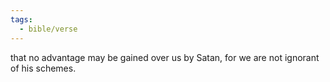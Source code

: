 ```yaml
---
tags:
  - bible/verse
---
```

that no advantage may be gained over us by Satan, for we are not ignorant of his schemes.